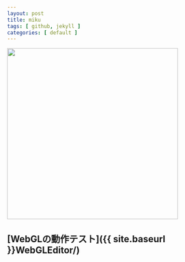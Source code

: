 ```yaml
---
layout: post
title: miku
tags: [ github, jekyll ]
categories: [ default ]
---
```


<a class="blog_2015_10_13" href="{{ site.baseurl }}images/miku_webgl.jpg" title="miku" alt="WebGL">
<img src="{{ site.baseurl }}images/miku_webgl.jpg" width="400">
</a>


## [WebGLの動作テスト]({{ site.baseurl }}WebGLEditor/)


